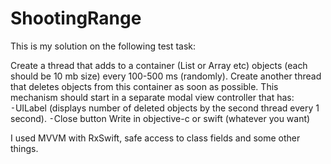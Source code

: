 # ShootingRange

This is my solution on the following test task: 

Create a thread that adds to a container (List or Array etc) objects (each should be 10 mb size) every 100-500 ms (randomly). Create another thread that deletes objects from this container as soon as possible.
This mechanism should start in a separate modal view controller that has:
⁃UILabel (displays number of deleted objects by the second thread every 1 second).
⁃Close button
Write in objective-c or swift (whatever you want)

I used MVVM with RxSwift, safe access to class fields and some other things.
